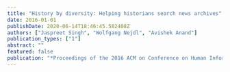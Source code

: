 ```yaml
---
title: "History by diversity: Helping historians search news archives"
date: 2016-01-01
publishDate: 2020-06-14T18:46:45.582408Z
authors: ["Jaspreet Singh", "Wolfgang Nejdl", "Avishek Anand"]
publication_types: ["1"]
abstract: ""
featured: false
publication: "*Proceedings of the 2016 ACM on Conference on Human Information Interaction and Retrieval*"
---
```


